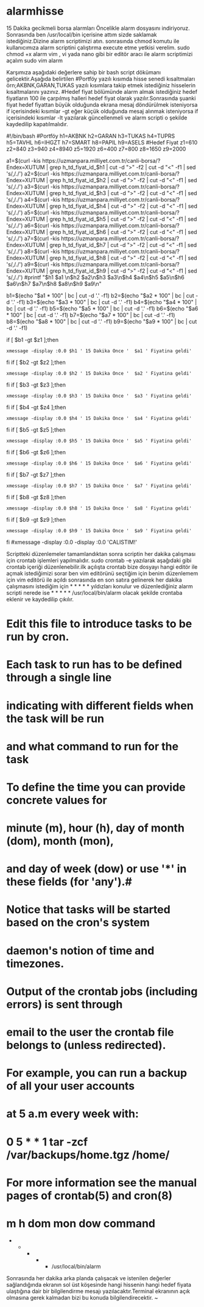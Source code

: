 # alarmhisse
15 Dakika gecikmeli borsa alarmları
Öncelikle alarm dosyasını indiriyoruz.
Sonrasında ben /usr/local/bin içerisine attım sizde saklamak istediğiniz.Dizine alarm scriptimizi atın.
sonrasında
chmod komutu ile kullanıcımıza alarm scriptini çalıştırma execute etme yetkisi verelim.
sudo chmod +x alarm 
vim , vi yada nano gibi bir editör aracı ile alarm scriptimizi açalım 
sudo vim alarm

Karşımıza aşağıdaki değerlere sahip bir bash script dökümanı gelicektir.Aşağıda belirtilen #Portföy yazılı kısımda hisse senedi kısaltmaları örn;AKBNK,GARAN,TUKAS yazılı kısımlara takip etmek istediğiniz hisselerin kısaltmalarını yazınız.
#Hedef fiyat bölümünde alarm almak istediğiniz hedef fiyatların 100 ile çarpılmış halleri hedef fiyat olarak yazılır.Sonrasında şuanki fiyat hedef fiyattan büyük olduğunda ekrana mesaj döndürülmek isteniyorsa if içerisindeki kısımlar -gt eğer küçük olduğunda mesaj alınmak isteniyorsa if içerisindeki kısımlar -lt yazılarak güncellenmeli ve alarm scripti o şekilde kaydedilip kapatılmalıdır.


#!/bin/bash
#Portföy
h1=AKBNK
h2=GARAN
h3=TUKAS
h4=TUPRS
h5=TAVHL
h6=IHGZT
h7=SMART
h8=PAPIL
h9=ASELS
#Hedef Fiyat
z1=610
z2=840
z3=940
z4=8940
z5=1920
z6=400
z7=800
z8=1650
z9=2000

a1=$(curl -kis https://uzmanpara.milliyet.com.tr/canli-borsa/?Endex=XUTUM | grep h_td_fiyat_id_$h1 | cut -d ">" -f2 | cut -d "<" -f1 | sed 's/,/./')
a2=$(curl -kis https://uzmanpara.milliyet.com.tr/canli-borsa/?Endex=XUTUM | grep h_td_fiyat_id_$h2 | cut -d ">" -f2 | cut -d "<" -f1 | sed 's/,/./')
a3=$(curl -kis https://uzmanpara.milliyet.com.tr/canli-borsa/?Endex=XUTUM | grep h_td_fiyat_id_$h3 | cut -d ">" -f2 | cut -d "<" -f1 | sed 's/,/./')
a4=$(curl -kis https://uzmanpara.milliyet.com.tr/canli-borsa/?Endex=XUTUM | grep h_td_fiyat_id_$h4 | cut -d ">" -f2 | cut -d "<" -f1 | sed 's/,/./')
a5=$(curl -kis https://uzmanpara.milliyet.com.tr/canli-borsa/?Endex=XUTUM | grep h_td_fiyat_id_$h5 | cut -d ">" -f2 | cut -d "<" -f1 | sed 's/,/./')
a6=$(curl -kis https://uzmanpara.milliyet.com.tr/canli-borsa/?Endex=XUTUM | grep h_td_fiyat_id_$h6 | cut -d ">" -f2 | cut -d "<" -f1 | sed 's/,/./')
a7=$(curl -kis https://uzmanpara.milliyet.com.tr/canli-borsa/?Endex=XUTUM | grep h_td_fiyat_id_$h7 | cut -d ">" -f2 | cut -d "<" -f1 | sed 's/,/./')
a8=$(curl -kis https://uzmanpara.milliyet.com.tr/canli-borsa/?Endex=XUTUM | grep h_td_fiyat_id_$h8 | cut -d ">" -f2 | cut -d "<" -f1 | sed 's/,/./')
a9=$(curl -kis https://uzmanpara.milliyet.com.tr/canli-borsa/?Endex=XUTUM | grep h_td_fiyat_id_$h9 | cut -d ">" -f2 | cut -d "<" -f1 | sed 's/,/./')
#printf "$h1 $a1 \n$h2 $a2\n$h3 $a3\n$h4 $a4\n$h5 $a5\n$h6 $a6\n$h7 $a7\n$h8 $a8\n$h9 $a9\n"

b1=$(echo "$a1 * 100" | bc | cut -d '.' -f1)
b2=$(echo "$a2 * 100" | bc | cut -d '.' -f1)
b3=$(echo "$a3 * 100" | bc | cut -d '.' -f1)
b4=$(echo "$a4 * 100" | bc | cut -d '.' -f1)
b5=$(echo "$a5 * 100" | bc | cut -d '.' -f1)
b6=$(echo "$a6 * 100" | bc | cut -d '.' -f1)
b7=$(echo "$a7 * 100" | bc | cut -d '.' -f1)
b8=$(echo "$a8 * 100" | bc | cut -d '.' -f1)
b9=$(echo "$a9 * 100" | bc | cut -d '.' -f1)

if [ $b1 -gt $z1 ];then

	xmessage -display :0.0 $h1 ' 15 Dakika Once '  $a1 ' Fiyatina geldi'
fi
if [ $b2 -gt $z2 ];then

	xmessage -display :0.0 $h2 ' 15 Dakika Once '  $a2 ' Fiyatina geldi'
fi
if [ $b3 -gt $z3 ];then

	xmessage -display :0.0 $h3 ' 15 Dakika Once '  $a3 ' Fiyatina geldi'
fi
if [ $b4 -gt $z4 ];then

	xmessage -display :0.0 $h4 ' 15 Dakika Once '  $a4 ' Fiyatina geldi'
fi
if [ $b5 -gt $z5 ];then

	xmessage -display :0.0 $h5 ' 15 Dakika Once '  $a5 ' Fiyatina geldi'
fi
if [ $b6 -gt $z6 ];then

	xmessage -display :0.0 $h6 ' 15 Dakika Once '  $a6 ' Fiyatina geldi'
fi
if [ $b7 -gt $z7 ];then

	xmessage -display :0.0 $h7 ' 15 Dakika Once '  $a7 ' Fiyatina geldi'
fi
if [ $b8 -gt $z8 ];then

	xmessage -display :0.0 $h8 ' 15 Dakika Once '  $a8 ' Fiyatina geldi'
fi
if [ $b9 -gt $z9 ];then

	xmessage -display :0.0 $h9 ' 15 Dakika Once '  $a9 ' Fiyatina geldi'
fi
#xmessage -display :0.0 -display :0.0 'CALISTIM!'



Scriptteki düzenlemeler tamamlandıktan sonra scriptin her dakika çalışması için crontab işlemleri yapılmalıdır.
sudo crontab -e  yazılarak aşağıdaki gibi crontab içeriği düzenlenebilir.ilk açılışta crontab bize dosyayı hangi editör ile açmak istediğimizi sorar ben vim editörünü seçtiğim için benim düzenlemem için vim editörü ile açıldı sonrasında en son satıra gelinerek her dakika çalışmasını istediğim için * * * * * yıldızları konulur ve düzenlediğiniz alarm scripti nerede ise * * * * * /usr/local/bin/alarm olacak şekilde crontaba eklenir ve kaydedilip çıkılır.

# Edit this file to introduce tasks to be run by cron.
# 
# Each task to run has to be defined through a single line
# indicating with different fields when the task will be run
# and what command to run for the task
# 
# To define the time you can provide concrete values for
# minute (m), hour (h), day of month (dom), month (mon),
# and day of week (dow) or use '*' in these fields (for 'any').# 
# Notice that tasks will be started based on the cron's system
# daemon's notion of time and timezones.
# 
# Output of the crontab jobs (including errors) is sent through
# email to the user the crontab file belongs to (unless redirected).
# 
# For example, you can run a backup of all your user accounts
# at 5 a.m every week with:
# 0 5 * * 1 tar -zcf /var/backups/home.tgz /home/
# 
# For more information see the manual pages of crontab(5) and cron(8)
# 
# m h  dom mon dow   command
* * * * * /usr/local/bin/alarm 

Sonrasında her dakika  arka planda çalışacak ve istenilen değerler sağlandığında ekranın sol üst köşesinde hangi hissenin hangi hedef fiyata ulaştığına dair bir bilgilendirme mesajı yazılacaktır.Terminal ekranının açık olmasına gerek kalmadan bizi bu konuda bilgilendirecektir.
~                                                                                                                                                                 
